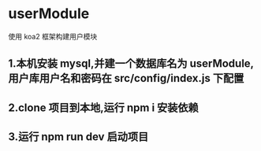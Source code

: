 # userModule

使用 koa2 框架构建用户模块

## 1.本机安装 mysql,并建一个数据库名为 userModule,用户库用户名和密码在 src/config/index.js 下配置

## 2.clone 项目到本地,运行 npm i 安装依赖

## 3.运行 npm run dev 启动项目
